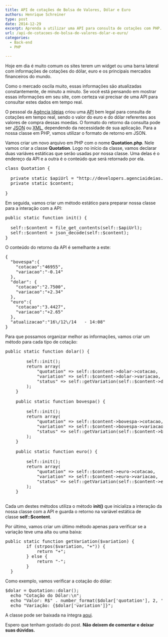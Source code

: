 ```yaml
---
title: API de cotações de Bolsa de Valores, Dólar e Euro
authors: Henrique Schreiner
type: post
date: 2014-12-29
excerpt: Aprenda a utilizar uma API para consulta de cotações com PHP.
url: /api-de-cotacoes-de-bolsa-de-valores-dolar-e-euro/
categories:
  - Back-end
  - PHP

---
```

Hoje em dia é muito comum os sites terem um widget ou uma barra lateral com informações de cotações do dólar, euro e os principais mercados financeiros do mundo.

Como o mercado oscila muito, essas informações são atualizadas constantemente, de minuto a minuto. Se você está pensando em mostrar essas informações em seu site, com certeza vai precisar de uma API para consultar estes dados em tempo real.

O pessoal da <a href="http://agenciaideias.com.br" target="_blank">Agência Ideias</a> criou uma <a href="http://developers.agenciaideias.com.br/cotacoes" target="_blank">API</a> bem legal para consulta de cotações em tempo real, sendo o valor do euro e do dólar referentes aos valores de compra dessas moedas. O formato do retorno da consulta pode ser <a href="http://developers.agenciaideias.com.br/cotacoes/json" target="_blank">JSON</a> ou <a href="http://developers.agenciaideias.com.br/cotacoes/xml" target="_blank">XML</a>, dependendo da necessidade de sua aplicação. Para a nossa classe em PHP, vamos utilizar o formato de retorno em JSON.

Vamos criar um novo arquivo em PHP com o nome **Quotation.php**. Nele vamos criar a classe **Quotation**. Logo no início da classe, vamos declarar duas variáves estáticas que serão usadas por nossa classe. Uma delas é o endereço da API e a outra é o conteúdo que será retornado por ela.

<pre class="lang-php">class Quotation {

  private static $apiUrl = "http://developers.agenciaideias.com.br/cotacoes/json";
  private static $content;

}
</pre>

Em seguida, vamos criar um método estático para preparar nossa classe para a interação com a API:

<pre class="prettyprint php">public static function init() {

  self::$content = file_get_contents(self::$apiUrl);
  self::$content = json_decode(self::$content);
}
</pre>

O conteúdo do retorno da API é semelhante a este:

<pre class="lang-javascript">{
  "bovespa":{
    "cotacao":"46955",
    "variacao":"-0.14"
  },
  "dolar": {
    "cotacao":"2.7500",
    "variacao":"+2.34"
  },
  "euro":{
    "cotacao":"3.4427",
    "variacao":"+2.65"
  },
  "atualizacao":"16\/12\/14   - 14:08"
}
</pre>

Para que possamos organizar melhor as informações, vamos criar um método para cada tipo de cotação:

<pre class="lang-php">public static function dolar() {

        self::init();
        return array(
            "quotation" =&gt; self::$content-&gt;dolar-&gt;cotacao,
            "variation" =&gt; self::$content-&gt;dolar-&gt;variacao,
            "status" =&gt; self::getVariation(self::$content-&gt;dolar-&gt;variacao)
        );
    }

    public static function bovespa() {

        self::init();
        return array(
            "quotation" =&gt; self::$content-&gt;bovespa-&gt;cotacao,
            "variation" =&gt; self::$content-&gt;bovespa-&gt;variacao,
            "status" =&gt; self::getVariation(self::$content-&gt;bovespa-&gt;variacao)
        );
    }

    public static function euro() {

        self::init();
        return array(
            "quotation" =&gt; self::$content-&gt;euro-&gt;cotacao,
            "variation" =&gt; self::$content-&gt;euro-&gt;variacao,
            "status" =&gt; self::getVariation(self::$content-&gt;euro-&gt;variacao)
        );
    }

</pre>

Cada um destes métodos utiliza o método **init()** que inicializa a interação da nossa classe com a API e guarda o retorno na variável estática de classe **self::$content**.

Por último, vamos criar um último método apenas para verificar se a variação teve uma alta ou uma baixa:

<pre class="lang-php">public static function getVariation($variation) {
        if (strpos($variation, "+")) {
            return "+";
        } else {
            return "-";
        }
  }
</pre>

Como exemplo, vamos verificar a cotação do dólar:

<pre class="lang-php">$dolar = Quotation::dolar();
  echo "Cotação do Dólar:\n";
  echo "Valor: R$" . number_format($dolar['quotation'], 2, ',', '.') . "\n";
  echo "Variação: {$dolar['variation']}";
</pre>

A classe pode ser baixada na íntegra <a title="QuotationAPI" href="https://github.com/hmschreiner/QuotationAPI" target="_blank">aqui</a>.

Espero que tenham gostado do post. **Não deixem de comentar e deixar suas dúvidas.**